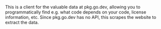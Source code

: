 This is a client for the valuable data at pkg.go.dev, allowing you to programmatically find e.g. what code depends on your code, license information, etc. Since pkg.go.dev has no API, this scrapes the website to extract the data.
